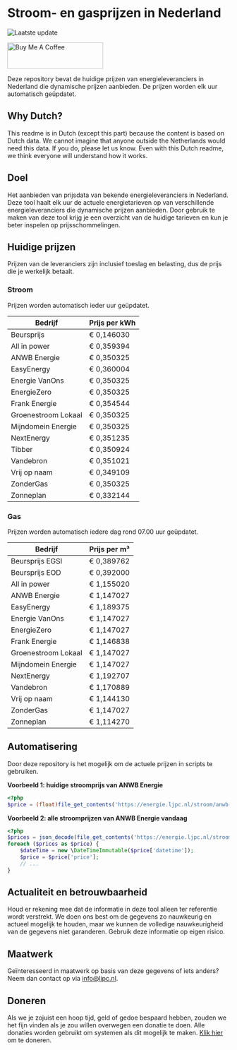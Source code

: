 # Stroom- en gasprijzen in Nederland

![Laatste update](https://img.shields.io/badge/laatste%20update-2023--04--26%2021%3A00%20CET-brightgreen)

<a href="https://www.buymeacoffee.com/Lars-" target="_blank"><img src="https://cdn.buymeacoffee.com/buttons/v2/default-orange.png" alt="Buy Me A Coffee" height="60" style="height: 60px !important;width: 217px !important;" ></a>

Deze repository bevat de huidige prijzen van energieleveranciers in Nederland die dynamische prijzen aanbieden. De prijzen worden elk uur automatisch geüpdatet.

## Why Dutch?

This readme is in Dutch (except this part) because the content is based on Dutch data. We cannot imagine that anyone outside the Netherlands would need this data. If you do, please let us know. Even with this Dutch readme, we think
everyone will understand how it works.

## Doel

Het aanbieden van prijsdata van bekende energieleveranciers in Nederland. Deze tool haalt elk uur de actuele energietarieven op van verschillende energieleveranciers die dynamische prijzen aanbieden. Door gebruik te maken van deze tool
krijg je een overzicht van de huidige tarieven en kun je beter inspelen op prijsschommelingen.

## Huidige prijzen

Prijzen van de leveranciers zijn inclusief toeslag en belasting, dus de prijs die je werkelijk betaalt.

### Stroom

Prijzen worden automatisch ieder uur geüpdatet.

 Bedrijf | Prijs per kWh 
---------|---------------
Beursprijs | € 0,146030
All in power | € 0,359394
ANWB Energie | € 0,350325
EasyEnergy | € 0,360004
Energie VanOns | € 0,350325
EnergieZero | € 0,350325
Frank Energie | € 0,354544
Groenestroom Lokaal | € 0,350325
Mijndomein Energie | € 0,350325
NextEnergy | € 0,351235
Tibber | € 0,350924
Vandebron | € 0,351021
Vrij op naam | € 0,349109
ZonderGas | € 0,350325
Zonneplan | € 0,332144


### Gas

Prijzen worden automatisch iedere dag rond 07.00 uur geüpdatet.

 Bedrijf | Prijs per m³ 
---------|--------------
Beursprijs EGSI | € 0,389762
Beursprijs EOD | € 0,392000
All in power | € 1,155020
ANWB Energie | € 1,147027
EasyEnergy | € 1,189375
Energie VanOns | € 1,147027
EnergieZero | € 1,147027
Frank Energie | € 1,146838
Groenestroom Lokaal | € 1,147027
Mijndomein Energie | € 1,147027
NextEnergy | € 1,192707
Vandebron | € 1,170889
Vrij op naam | € 1,144130
ZonderGas | € 1,147027
Zonneplan | € 1,114270


## Automatisering

Door deze repository is het mogelijk om de actuele prijzen in scripts te gebruiken.

**Voorbeeld 1: huidige stroomprijs van ANWB Energie**

```php
<?php
$price = (float)file_get_contents('https://energie.ljpc.nl/stroom/anwb-energie-nu.txt');

```

**Voorbeeld 2: alle stroomprijzen van ANWB Energie vandaag**

```php
<?php
$prices = json_decode(file_get_contents('https://energie.ljpc.nl/stroom/all-in-power-vandaag.json'),true);
foreach ($prices as $price) {
    $dateTime = new \DateTimeImmutable($price['datetime']);
    $price = $price['price'];
    // ...
}
```

## Actualiteit en betrouwbaarheid

Houd er rekening mee dat de informatie in deze tool alleen ter referentie wordt verstrekt. We doen ons best om de gegevens zo nauwkeurig en actueel mogelijk te houden, maar we kunnen de volledige nauwkeurigheid van de gegevens niet
garanderen. Gebruik deze informatie op eigen risico.

## Maatwerk

Geïnteresseerd in maatwerk op basis van deze gegevens of iets anders? Neem dan contact op
via [info@ljpc.nl](mailto:info@ljpc.nl?subject=Energie%20prijzen).

## Doneren

Als we je zojuist een hoop tijd, geld of gedoe bespaard hebben, zouden we het fijn vinden als je zou willen overwegen een
donatie te doen. Alle donaties worden gebruikt om systemen als dit mogelijk te
maken. [Klik hier](https://www.buymeacoffee.com/Lars-) om te doneren.

